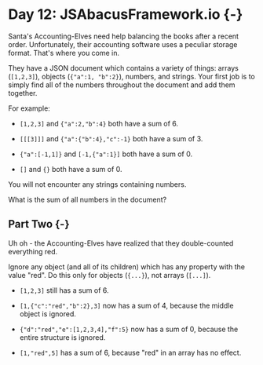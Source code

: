 # Day 12: JSAbacusFramework.io {-}

Santa's Accounting-Elves need help balancing the books after a recent order. Unfortunately, their accounting software uses a peculiar storage format. That's where you come in.

They have a JSON document which contains a variety of things: arrays (`[1,2,3]`), objects (`{"a":1, "b":2}`), numbers, and strings. Your first job is to simply find all of the numbers throughout the document and add them together.

For example:

+ `[1,2,3]` and `{"a":2,"b":4}` both have a sum of 6.

+ `[[[3]]]` and `{"a":{"b":4},"c":-1}` both have a sum of 3.

+ `{"a":[-1,1]}` and `[-1,{"a":1}]` both have a sum of 0.

+ `[]` and `{}` both have a sum of 0.

You will not encounter any strings containing numbers.

What is the sum of all numbers in the document?

## Part Two {-}

Uh oh - the Accounting-Elves have realized that they double-counted everything red.

Ignore any object (and all of its children) which has any property with the value "red". Do this only for objects (`{...}`), not arrays (`[...]`).

+ `[1,2,3]` still has a sum of 6.

+ `[1,{"c":"red","b":2},3]` now has a sum of 4, because the middle object is ignored.

+ `{"d":"red","e":[1,2,3,4],"f":5}` now has a sum of 0, because the entire structure is ignored.

+ `[1,"red",5]` has a sum of 6, because "red" in an array has no effect.

